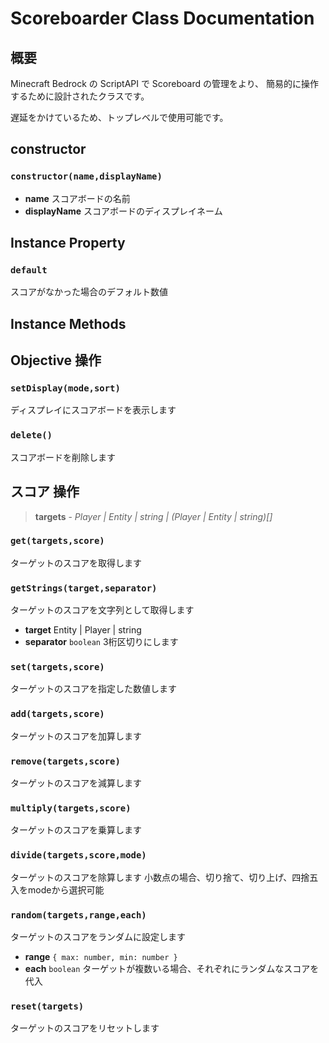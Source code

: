 # Scoreboarder Class Documentation

## 概要

Minecraft Bedrock の ScriptAPI で Scoreboard の管理をより、
簡易的に操作するために設計されたクラスです。

遅延をかけているため、トップレベルで使用可能です。

## constructor
### `constructor(name,displayName)`

- **name** スコアボードの名前
- **displayName** スコアボードのディスプレイネーム

## Instance Property

### `default`
スコアがなかった場合のデフォルト数値

## Instance Methods

## Objective 操作

### `setDisplay(mode,sort)`
ディスプレイにスコアボードを表示します
### `delete()`
スコアボードを削除します

## スコア 操作

> **targets** -
> *Player | Entity | string | (Player | Entity | string)[]*

### `get(targets,score)`
ターゲットのスコアを取得します
### `getStrings(target,separator)`
ターゲットのスコアを文字列として取得します
- **target** Entity | Player | string
- **separator** `boolean` 3桁区切りにします
### `set(targets,score)`
ターゲットのスコアを指定した数値します

### `add(targets,score)`
ターゲットのスコアを加算します
### `remove(targets,score)`
ターゲットのスコアを減算します
### `multiply(targets,score)`
ターゲットのスコアを乗算します
### `divide(targets,score,mode)`
ターゲットのスコアを除算します
小数点の場合、切り捨て、切り上げ、四捨五入をmodeから選択可能
### `random(targets,range,each)`
ターゲットのスコアをランダムに設定します
- **range** `{ max: number, min: number }`
- **each** `boolean` ターゲットが複数いる場合、それぞれにランダムなスコアを代入
### `reset(targets)`
ターゲットのスコアをリセットします
